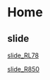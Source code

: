 
Home
===

slide
---

[slide_RL78](https://released.github.io/slide_RL78/ "slide_RL78")      

[slide_R850](https://released.github.io/slide_RH850/ "slide_R850")  




